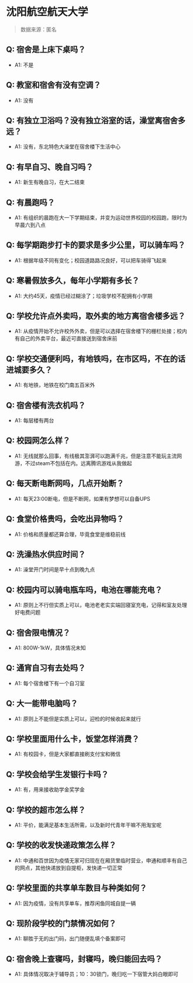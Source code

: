 # 沈阳航空航天大学

> 数据来源：匿名

## Q: 宿舍是上床下桌吗？

- A1: 不是

## Q: 教室和宿舍有没有空调？

- A1: 没有

## Q: 有独立卫浴吗？没有独立浴室的话，澡堂离宿舍多远？

- A1: 没有，东北特色大澡堂在宿舍楼下生活中心

## Q: 有早自习、晚自习吗？

- A1: 新生有晚自习，在大二结束

## Q: 有晨跑吗？

- A1: 有组织的晨跑在大一下学期结束，并变为运动世界校园的校园跑，限时为早晨六到八点

## Q: 每学期跑步打卡的要求是多少公里，可以骑车吗？

- A1: 根据年级不同有变化；校园道路路况良好，可以把车骑得飞起来

## Q: 寒暑假放多久，每年小学期有多长？

- A1: 大约45天，疫情已经过糊涂了；垃圾学校不配拥有小学期

## Q: 学校允许点外卖吗，取外卖的地方离宿舍楼多远？

- A1: 从疫情开始不允许校外外卖，但是可以选择在宿舍楼下的栅栏处接；校内有自己的外卖平台，最近可直接送到宿舍床前

## Q: 学校交通便利吗，有地铁吗，在市区吗，不在的话进城要多久？

- A1: 有地铁，地铁在校门南五百米外

## Q: 宿舍楼有洗衣机吗？

- A1: 每层楼有两台

## Q: 校园网怎么样？

- A1: 无线就那么回事，有线极其澎湃可以跑满千兆，但是注意不能玩主流网游，不过steam不包括在内。远离腾讯游戏从我做起

## Q: 每天断电断网吗，几点开始断？

- A1: 每天23:00断电，但是不断网，如果有梦想可以自备UPS

## Q: 食堂价格贵吗，会吃出异物吗？

- A1: 价格和质量都还算合理，毕竟食堂是维稳前线

## Q: 洗澡热水供应时间？

- A1: 澡堂开门时间是早十点到晚九点

## Q: 校园内可以骑电瓶车吗，电池在哪能充电？

- A1: 原则上不行但实质上可以，电池老老实实端回寝室充电，记得和室友处理好电费问题

## Q: 宿舍限电情况？

- A1: 800W-1kW，具体情况未知

## Q: 通宵自习有去处吗？

- A1: 每个宿舍楼下有一个自习室

## Q: 大一能带电脑吗？

- A1: 原则上不能但是实质上可以，迎检的时候收起来就行

## Q: 学校里面用什么卡，饭堂怎样消费？

- A1: 有校园卡，但是大家都直接刷支付宝和微信

## Q: 学校会给学生发银行卡吗？

- A1: 有，用来接收助学金奖学金

## Q: 学校的超市怎么样？

- A1: 平价，能满足基本生活所需，以及新时代青年干嘛不用淘宝呢

## Q: 学校的收发快递政策怎么样？

- A1: 中通和百世因为疫情无家可归现在在厢货里临时营业，申通和顺丰有自己的网点，其他快递放到自提柜，发快递一切正常

## Q: 学校里面的共享单车数目与种类如何？

- A1: 因为疫情，没有共享单车，推荐闲鱼同城自提一辆

## Q: 现阶段学校的门禁情况如何？

- A1: 聊胜于无的出门码，出门随便乱填个备案即可

## Q: 宿舍晚上查寝吗，封寝吗，晚归能回去吗？

- A1: 具体情况取决于辅导员；10：30锁门，晚归吃一下宿管大妈白眼即可

